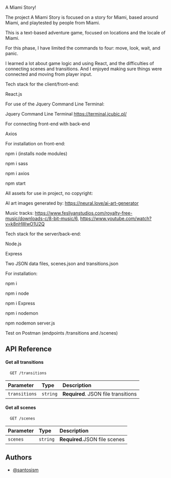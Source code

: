 
A Miami Story!

The project A Miami Story is focused on a story for Miami, based around Miami, and playtested by people from Miami. 

This is a text-based adventure game, focused on locations and the locale of Miami. 


For this phase, I have limited the commands to four: move, look, wait, and panic. 

I learned a lot about game logic and using React, and the difficulties of connecting scenes and transitions. And I enjoyed making sure things were connected and moving from player input. 

Tech stack for the client/front-end: 

React.js

For use of the Jquery Command Line Terminal:

Jquery Command Line Terminal https://terminal.jcubic.pl/

For connecting front-end with back-end

Axios



For installation on front-end: 

npm i (installs node modules)

npm i sass

npm i axios

npm start


All assets for use in project, no copyright:

AI art images generated by: https://neural.love/ai-art-generator

Music tracks: https://www.fesliyanstudios.com/royalty-free-music/downloads-c/8-bit-music/6, https://www.youtube.com/watch?v=k8nHWwO1U2Q


Tech stack for the server/back-end:

Node.js

Express

Two JSON data files, scenes.json and transitions.json

For installation: 

npm i 

npm i node

npm i Express

npm i nodemon 

npm nodemon server.js

Test on Postman (endpoints /transitions and /scenes)












## API Reference

#### Get all transitions

```http
  GET /transitions
```

| Parameter | Type     | Description                |
| :-------- | :------- | :------------------------- |
| `transitions` | `string` | **Required**. JSON file transitions|

#### Get all scenes

```http
  GET /scenes
```

| Parameter | Type     | Description                       |
| :-------- | :------- | :-------------------------------- |
| `scenes`      | `string` | **Required**.JSON file scenes |



## Authors

- [@santosism](https://www.github.com/santosism)

